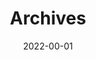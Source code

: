 ---
title: "Archives"
date: 2022-00-01
layout: "archives"
slug: "archives"
menu:
    main:
        weight: 2
        params: 
            icon: archives
---